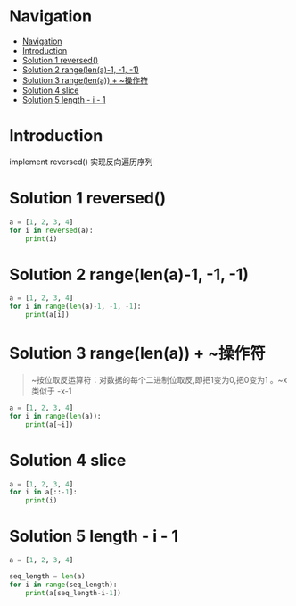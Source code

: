 # Navigation
- [Navigation](#navigation)
- [Introduction](#introduction)
- [Solution 1 reversed()](#solution-1-reversed)
- [Solution 2 range(len(a)-1, -1, -1)](#solution-2-rangelena-1--1--1)
- [Solution 3 range(len(a)) + ~操作符](#solution-3-rangelena--%e6%93%8d%e4%bd%9c%e7%ac%a6)
- [Solution 4 slice](#solution-4-slice)
- [Solution 5 length - i - 1](#solution-5-length---i---1)


# Introduction
implement reversed()
实现反向遍历序列


# Solution 1 reversed()
```python
a = [1, 2, 3, 4]
for i in reversed(a):
    print(i)
```

# Solution 2 range(len(a)-1, -1, -1)
```python
a = [1, 2, 3, 4]
for i in range(len(a)-1, -1, -1):
    print(a[i])
```

# Solution 3 range(len(a)) + ~操作符
> ~按位取反运算符：对数据的每个二进制位取反,即把1变为0,把0变为1 。~x 类似于 -x-1
```python
a = [1, 2, 3, 4]
for i in range(len(a)):
    print(a[~i])
```

# Solution 4 slice
```python
a = [1, 2, 3, 4]
for i in a[::-1]:
    print(i)
```

# Solution 5 length - i - 1
```python
a = [1, 2, 3, 4]

seq_length = len(a)
for i in range(seq_length):
    print(a[seq_length-i-1])
```